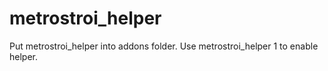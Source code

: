 # metrostroi_helper

Put metrostroi_helper into addons folder.
Use metrostroi_helper 1 to enable helper.